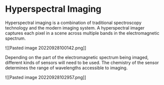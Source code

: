 # Hyperspectral Imaging
Hyperspectral imaging is a combination of traditional spectroscopy technology and the modern imaging system. A hyperspectral imager captures each pixel in a scene across multiple bands in the electromagnetic spectrum.

![[Pasted image 20220928100142.png]]

Depending on the part of the electromagnetic spectrum being imaged, different kinds of sensors will need to be used. The chemistry of the sensor determines the range of wavelengths accessible to imaging.

![[Pasted image 20220928102957.png]]
